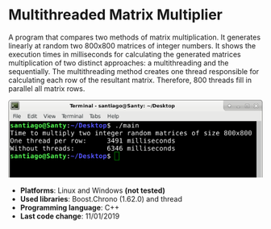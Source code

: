 # Multithreaded Matrix Multiplier

A program that compares two methods of matrix multiplication.
It generates linearly at random two 800x800 matrices of integer numbers.
It shows the execution times in milliseconds for calculating the generated matrices multiplication of two distinct approaches: a multithreading and the sequentially.
The multithreading method creates one thread responsible for calculating each row of the resultant matrix.
Therefore, 800 threads fill in parallel all matrix rows.

![A program printscreen](SampleImage.png)

- __Platforms__: Linux and Windows __(not tested)__
- __Used libraries__: Boost.Chrono (1.62.0) and thread
- __Programming language__: C++
- __Last code change__: 11/01/2019
